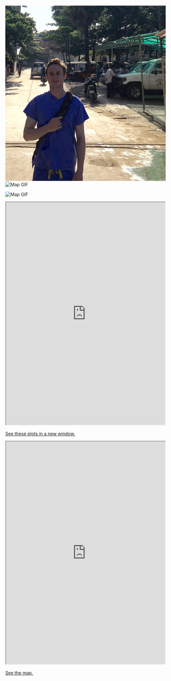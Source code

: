 ![Picture](image.jpg)
![Map GIF](https://fergustaylor.github.io/Arran/gif4.gif)

![Map GIF](https://fergustaylor.github.io/Arran/output2.gif)

<style>
    iframe {
        width: 500px;
        height: 500px;
    }
</style>
<iframe src="https://fergustaylor.github.io/Arran/Function10.html">
</iframe>

[See these plots in a new
window.](https://fergustaylor.github.io/Arran/Function10.html)


<style>
    iframe {
        width: 500px;
        height: 700px;
    }
</style>
<iframe src="https://fergustaylor.github.io/Arran/Map5view.html">
</iframe>

[See the map.](https://fergustaylor.github.io/Arran/Map5view.html)